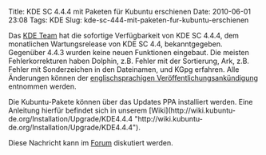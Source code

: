 Title: KDE SC 4.4.4 mit Paketen für Kubuntu erschienen
Date: 2010-06-01 23:08
Tags: KDE
Slug: kde-sc-444-mit-paketen-fur-kubuntu-erschienen

Das [KDE Team](http://www.kde.org "http://www.kde.org") hat die
sofortige Verfügbarkeit von KDE SC 4.4.4, dem monatlichen
Wartungsrelease von KDE SC 4.4, bekanntgegeben. Gegenüber 4.4.3 wurden
keine neuen Funktionen eingebaut. Die meisten Fehlerkorrekturen haben
Dolphin, z.B. Fehler mit der Sortierung, Ark, z.B. Fehler mit
Sonderzeichen in den Dateinamen, und KGpg erfahren. Alle Änderungen
können der [englischsprachigen
Veröffentlichungsankündigung](http://www.kde.org/announcements/changelogs/changelog4_4_3to4_4_4.php "http://www.kde.org/announcements/changelogs/changelog4_4_3to4_4_4.php")
entnommen werden.

</p>
Die Kubuntu-Pakete können über das Updates PPA installiert werden. Eine
Anleitung hierfür befindet sich in unserem
[Wiki](http://wiki.kubuntu-de.org/Installation/Upgrade/KDE4.4.4 "http://wiki.kubuntu-de.org/Installation/Upgrade/KDE4.4.4").

</p>
<!--break--><!--break-->

Diese Nachricht kann im
[Forum](http://forum.kubuntu-de.org/index.php?board=1.0 "http://forum.kubuntu-de.org/index.php?board=1.0")
diskutiert werden.

</p>

